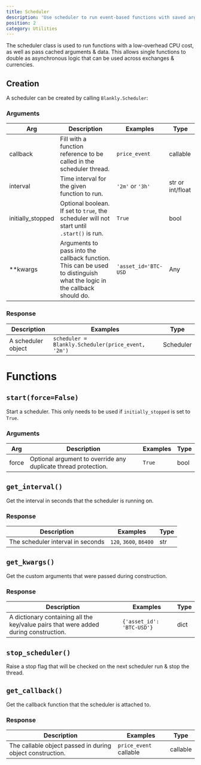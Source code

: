 ```yaml
---
title: Scheduler
description: 'Use scheduler to run event-based functions with saved arguments.'
position: 2
category: Utilities
---
```


The scheduler class is used to run functions with a low-overhead CPU cost, as well as pass cached arguments & data. 
This allows single functions to double as asynchronous logic that can be used across exchanges & currencies.

## Creation

A scheduler can be created by calling `Blankly.Scheduler`:

### Arguments

| Arg               | Description                                                  | Examples             | Type             |
| ----------------- | ------------------------------------------------------------ | -------------------- | ---------------- |
| callback          | Fill with a function reference to be called in the scheduler thread. | `price_event`        | callable         |
| interval          | Time interval for the given function to run.                 | `'2m'` or `'3h'`     | str or int/float |
| initially_stopped | Optional boolean. If set to `true`, the scheduler will not start until `.start()` is run. | `True`               | bool             |
| **kwargs          | Arguments to pass into the callback function. This can be used to distinguish what the logic in the callback should do. | `'asset_id='BTC-USD` | Any              |

### Response

| Description        | Examples                                           | Type      |
| ------------------ | -------------------------------------------------- | --------- |
| A scheduler object | `scheduler = Blankly.Scheduler(price_event, '2m')` | Scheduler |

# Functions

## `start(force=False)`

Start a scheduler. This only needs to be used if `initially_stopped` is set to `True`.

### Arguments

| Arg   | Description                                                  | Examples | Type |
| ----- | ------------------------------------------------------------ | -------- | ---- |
| force | Optional argument to override any duplicate thread protection. | `True`   | bool |

## `get_interval()`

Get the interval in seconds that the scheduler is running on.

### Response

| Description                       | Examples                | Type |
| --------------------------------- | ----------------------- | ---- |
| The scheduler interval in seconds | `120`, `3600`,  `86400` | str  |

## `get_kwargs()`

Get the custom arguments that were passed during construction.

### Response

| Description                                                  | Examples                  | Type |
| ------------------------------------------------------------ | ------------------------- | ---- |
| A dictionary containing all the key/value pairs that were added during construction. | `{'asset_id': 'BTC-USD'}` | dict |

## `stop_scheduler()`

Raise a stop flag that will be checked on the next scheduler run & stop the thread.

## `get_callback()`

Get the callback function that the scheduler is attached to.

### Response

| Description                                               | Examples               | Type     |
| --------------------------------------------------------- | ---------------------- | -------- |
| The callable object passed in during object construction. | `price_event` callable | callable |

